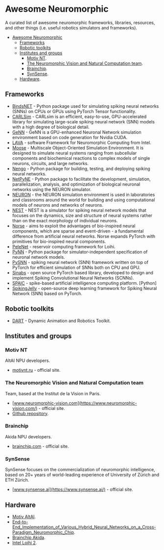 # Awesome Neuromorphic

A curated list of awesome neuromorphic frameworks, libraries, resources, and other things (i.e. useful robotics simulators and frameworks).

- [Awesome Neuromorphic](#awesome-neuromorphic)
  * [Frameworks](#frameworks)
  * [Robotic toolkits](#robotic-toolkits)
  * [Institutes and groups](#institutes-and-groups)
    - [Motiv NT](#motiv-nt).
    - [The Neuromorphic Vision and Natural Computation team](#the-neuromorphic-vision-and-natural-computation-team).
    - [Brainchip](#brainchip).
    - [SynSense](#synsense).
  * [Hardware](#hardware).


## Frameworks

- [BindsNET](https://github.com/BindsNET/bindsnet) - Python package used for simulating spiking neural networks (SNNs) on CPUs or GPUs using PyTorch Tensor functionality.
- [CARLSim](https://github.com/UCI-CARL/CARLsim6) - CARLsim is an efficient, easy-to-use, GPU-accelerated library for simulating large-scale spiking neural network (SNN) models with a high degree of biological detail.
- [GeNN](https://github.com/genn-team/genn) - GeNN is a GPU-enhanced Neuronal Network simulation environment based on code generation for Nvidia CUDA.
- [LAVA](https://github.com/lava-nc) - software Framework for Neuromorphic Computing from Intel.
- [Moose](https://moose.ncbs.res.in/) -  Multiscale Object-Oriented Simulation Environment. It is designed to simulate neural systems ranging from subcellular components and biochemical reactions to complex models of single neurons, circuits, and large networks.
- [Nengo](https://www.nengo.ai/) - Python package for building, testing, and deploying spiking neural networks.
- [NetPyNE]() - Python package to facilitate the development, simulation, parallelization, analysis, and optimization of biological neuronal networks using the NEURON simulator.
- [NEURON](https://www.neuron.yale.edu/neuron/) - the NEURON simulation environment is used in laboratories and classrooms around the world for building and using computational models of neurons and networks of neurons.
- [NEST](https://www.nest-simulator.org/) - NEST is a simulator for spiking neural network models that focuses on the dynamics, size and structure of neural systems rather than on the exact morphology of individual neurons.
- [Norse](https://norse.github.io/norse/index.html) -  aims to exploit the advantages of bio-inspired neural components, which are sparse and event-driven - a fundamental difference from artificial neural networks. Norse expands PyTorch with primitives for bio-inspired neural components.
- [PeleNet](https://github.com/sagacitysite/pelenet) - reservoir computing framework for Loihi.
- [PyNN](https://neuralensemble.org/PyNN/) - Python package for simulator-independent specification of neuronal network models.
- [PySNN](https://github.com/BasBuller/PySNN) - spiking neural network (SNN) framework written on top of PyTorch for efficient simulation of SNNs both on CPU and GPU.
- [Sinabs](https://www.synsense.ai/products/sinabs/) - open source PyTorch based library, developed to design and implement Spiking Convolutional Neural Networks (SCNNs).
- [SPAIC](https://github.com/ZhejianglabNCRC/SPAIC) - spike-based artificial intelligence computing platform. [Python]
- [SpikingJelly](https://github.com/fangwei123456/spikingjelly) - open-source deep learning framework for Spiking Neural Network (SNN) based on PyTorch.


## Robotic toolkits

- [DART](https://dart.readthedocs.io/en/latest/) - Dynamic Animation and Robotics Toolkit.


## Institutes and groups

### Motiv NT

AltAI NPU developers.

- [motivnt.ru](https://motivnt.ru/) - official site.


### The Neuromorphic Vision and Natural Computation team

Team, based at the Institut de la Vision in Paris.

- [www.neuromorphic-vision.com](https://www.neuromorphic-vision.com/) - official site.
- [Github repository](https://github.com/neuromorphic-paris).


### Brainchip

Akida NPU developers.

- [brainchip.com](https://brainchip.com/) - official site.


### SynSense

SynSense focuses on the commercialization of neuromorphic intelligence, based on 20+ years of world-leading experience of University of Zürich and ETH Zürich.

- [www.synsense.ai](https://www.synsense.ai/) - official site.


## Hardware

- [Motiv AltAI](https://motivnt.ru/neurochip-altai/).
- [End-to-End_Implementation_of_Various_Hybrid_Neural_Networks_on_a_Cross-Paradigm_Neuromorphic_Chip](https://www.researchgate.net/publication/348962820).
- [Brainchip Akida](https://brainchip.com/akida-neural-processor-soc/).
- [Intel Loihi 2](https://www.intel.com/content/www/us/en/research/neuromorphic-computing-loihi-2-technology-brief.html).
